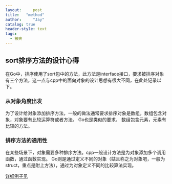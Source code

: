 ```yaml
---
layout:     post
title:   "method"
author:     "Jay"
catalog: true
header-style: text
tags:
  - 被夹
---
```


## sort排序方法的设计心得

在Go中，排序使用了sort包中的方法，此方法是interface接口，要求被排序对象有三个方法，这一点与cpp中的面向对象的设计思想有很大不同，在此处记录以下。

### 从对象角度出发

为了设计给对象添加排序方法，一般的做法通常要求排序对象是数组，数组包含对象，对象要有比较运算符或者方法。
Go也是类似的要求， 数组包含元素，元素有比较的方法。

### 排序方法的通用性

在某些场景下，对象需要多种排序方法。cpp一般设计方法是为对象添加多个调用函数，通过函数实现。
Go则是通过定义不同的对象（姑且称之为对象吧，一般为struct，重点是附上方法），通过为对象定义不同的比较算法实现。

<a href="https://books.studygolang.com/gopl-zh/ch7/ch7-06.html">详细例子见</a>
